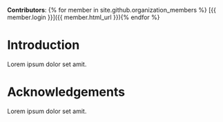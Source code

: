 **Contributors**: {% for member in site.github.organization_members %} [{{ member.login }}]({{ member.html_url }}){% endfor %}
# Introduction
Lorem ipsum dolor set amit.

# Acknowledgements
Lorem ipsum dolor set amit.
